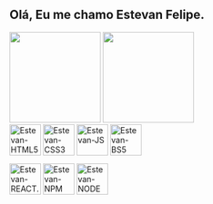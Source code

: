 ## Olá, Eu me chamo Estevan Felipe.

<!--
**EstevanFelipeSilva/EstevanFelipeSilva** is a ✨ _special_ ✨ repository because its `README.md` (this file) appears on your GitHub profile.

Here are some ideas to get you started:

- 🔭 I’m currently working on ...
- 🌱 I’m currently learning ...
- 👯 I’m looking to collaborate on ...
- 🤔 I’m looking for help with ...
- 💬 Ask me about ...
- 📫 How to reach me: ...
- 😄 Pronouns: ...
- ⚡ Fun fact: ...
-->

<link rel="stylesheet" href="https://cdn.jsdelivr.net/gh/devicons/devicon@v2.15.1/devicon.min.css">
          

<div>

  <img height="160em" src="https://github-readme-stats.vercel.app/api?username=estevanfelipesilva&show_icons=true&theme=react&repo_theme=react&include_all_commits=true&count_private=true" />
  
  <img height="160em" src="https://github-readme-stats.vercel.app/api/top-langs/?username=estevanfelipesilva&layout=compact&langs_count=7&theme=react&repo_theme=react"/>

</div>

<div style="display: inline-block">

  <img align="center" alt="Estevan-HTML5" height="55" width="55" src="https://cdn.jsdelivr.net/gh/devicons/devicon/icons/html5/html5-original.svg" />
  <img align="center" alt="Estevan-CSS3" height="55" width="55" src="https://cdn.jsdelivr.net/gh/devicons/devicon/icons/css3/css3-original.svg" />
  <img align="center" alt="Estevan-JS" height="55" width="55" src="https://cdn.jsdelivr.net/gh/devicons/devicon/icons/javascript/javascript-original.svg" />
  <img align="center" alt="Estevan-BS5" height="55" width="55" src="https://cdn.jsdelivr.net/gh/devicons/devicon/icons/bootstrap/bootstrap-original.svg" />
          <!--
  <img align="center" alt="Estevan-NEXT.JS" height="55" width="55" src="https://cdn.jsdelivr.net/gh/devicons/devicon/icons/nextjs/nextjs-line.svg" />
          -->
 
  <i align="center" alt="Estevan-NEXT.JS" height="55" width="55"  class="devicon-nextjs-plain-wordmark"></i>

  <img align="center" alt="Estevan-REACT.JS" height="55" width="55" src="https://cdn.jsdelivr.net/gh/devicons/devicon/icons/react/react-original-wordmark.svg" />            
  <img align="center" alt="Estevan-NPM" height="55" width="55" src="https://cdn.jsdelivr.net/gh/devicons/devicon/icons/npm/npm-original-wordmark.svg" />
  <img align="center" alt="Estevan-NODE" height="55" width="55" src="https://cdn.jsdelivr.net/gh/devicons/devicon/icons/nodejs/nodejs-original-wordmark.svg" />
          
</div>
